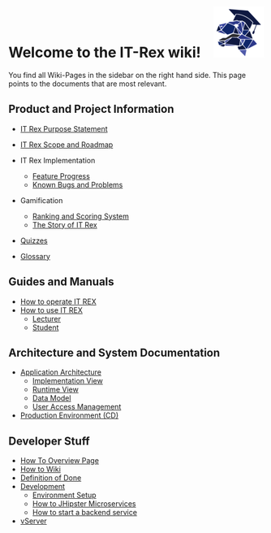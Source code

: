 <img align="right" width="100" src="./Images/ITRex-Logo-ob.png"/>
<br/>
<br/>

# Welcome to the IT-Rex wiki!

You find all Wiki-Pages in the sidebar on the right hand side.
This page points to the documents that are most relevant. 

## Product and Project Information
* [IT Rex Purpose Statement](./IT-Rex-Purpose-Statement)
* [IT Rex Scope and Roadmap](./IT-Rex-Scope-and-Roadmap)
* IT Rex Implementation
  * [Feature Progress](./IT-Rex-Implementation--Feature-Progress)
  * [Known Bugs and Problems](./IT-Rex-Implementation--Known-Bugs-and-Problems)
  
* Gamification
  * [Ranking and Scoring System](./Gamification--Ranking-and-Scoring-System)
  * [The Story of IT Rex](./Gamification--The-Story-of-IT-Rex)
* [Quizzes](./Quizzes)
* [Glossary](./Glossary)

## Guides and Manuals

* [How to operate IT REX](./How-to-operate-IT-REX)
* [How to use IT REX](./How-to-use-IT-REX)
  * [Lecturer](./How-to-use-IT-REX--Lecturer)
  * [Student](./How-to-use-IT-REX--Student)

## Architecture and System Documentation
* [Application Architecture](./Application-Architecture)
  * [Implementation View](./Application-Architecture--Implementation-View)
  * [Runtime View](./Application-Architecture--Runtime-View)
  * [Data Model](./Application-Architecture--Data-Model)
  * [User Access Management](./Application-Architecture--User-Access-Management)
* [Production Environment (CD)](./DevOps--Production-Environment-(CD))

## Developer Stuff
* [How To Overview Page](./How-To)
* [How to Wiki](./How-to-Wiki)
* [Definition of Done](./Definition-of-Done)
* [Development](./Development)
  * [Environment Setup](./Development--Environment-Setup)
  * [How to JHipster Microservices](./Development--How-to-JHipster-Microservices)
  * [How to start a backend service](./Development--How-to-start-a-backend-service)
* [vServer](./vServer)